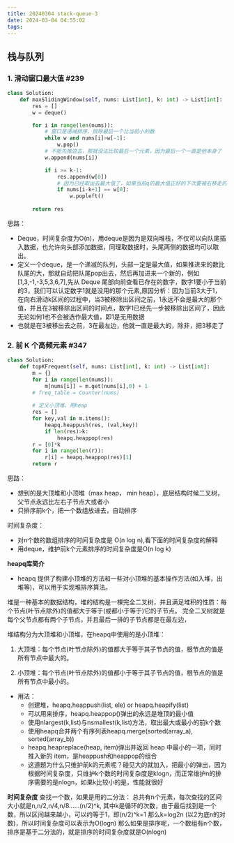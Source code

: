 ```yaml
---
title: 20240304 stack-queue-3
date: 2024-03-04 04:55:02
tags:
---
```


## 栈与队列

### 1. 滑动窗口最大值 #239

```python
class Solution:
    def maxSlidingWindow(self, nums: List[int], k: int) -> List[int]:
        res = []
        w = deque()

        for i in range(len(nums)):
            # 窗口是递减排序，排除最后一个比当前小的数
            while w and nums[i]>w[-1]:
                w.pop()
            # 不能先推进去，那就没法比较最后一个元素，因为最后一个一直是他本身了
            w.append(nums[i])

            if i >= k-1:
                res.append(w[0])
                # 因为已经取出去最大值了，如果当前q的最大值正好的下次要被右移走的值，直接先去掉
                if nums[i-k+1] == w[0]:
                    w.popleft()
                
        return res
```

思路：
- Deque，时间复杂度为O(n)，用deque是因为是双向堆栈，不仅可以向队尾插入数据，也允许向头部添加数据，同理取数据时，头尾两侧的数据均可以取出。
- 定义一个deque，是一个递减的队列，头部一定是最大值，如果推进来的数比队尾的大，那就自动把队尾pop出去，然后再加进来一个新的，例如[1,3,-1,-3,5,3,6,7],先从 Deque 尾部向前查看已存在的数字，数字1要小于当前的3，我们可以认定数字1就是没用的那个元素,原因分析：因为当前3大于1，在向右滑动k区间的过程中，当3被移除出区间之前，1永远不会是最大的那个值，并且在3被移除出区间的时间点，数字1已经先一步被移除出区间了，因此无论如何1也不会被选作最大值，即1是无用数据
- 也就是在3被移出去之前，3在最左边，他就一直是最大的，除非，把3移走了

### 2. 前 K 个高频元素 #347

```python
class Solution:
    def topKFrequent(self, nums: List[int], k: int) -> List[int]:
        m = {}
        for i in range(len(nums)):
            m[nums[i]] = m.get(nums[i],0) + 1
        # freq_table = Counter(nums)
        
        # 定义小顶堆，用heap
        res = []
        for key,val in m.items():
            heapq.heappush(res, (val,key))
            if len(res)>k:
                heapq.heappop(res)
        r = [0]*k
        for i in range(len(r)):
            r[i] = heapq.heappop(res)[1]
        return r


```

思路：
- 想到的是大顶堆和小顶堆（max heap， min heap），底层结构时候二叉树，父节点永远比左右子节点大或者小
- 只排序前k个，把一个数组放进去，自动排序

时间复杂度：
- 对n个数的数组排序的时间复杂度是 O(n log n),看下面的时间复杂度的解释
- 用deque，维护前k个元素排序的时间复杂度是O(n log k)

**heapq库简介**

- heapq 提供了构建小顶堆的方法和一些对小顶堆的基本操作方法(如入堆，出堆等)，可以用于实现堆排序算法。

堆是一种基本的数据结构，堆的结构是一棵完全二叉树，并且满足堆积的性质：每个节点(叶节点除外)的值都大于等于(或都小于等于)它的子节点。
完全二叉树就是每个父节点都有两个子节点，并且最后一排的子节点都是在最左边，

堆结构分为大顶堆和小顶堆，在heapq中使用的是小顶堆：

1. 大顶堆：每个节点(叶节点除外)的值都大于等于其子节点的值，根节点的值是所有节点中最大的。

2. 小顶堆：每个节点(叶节点除外)的值都小于等于其子节点的值，根节点的值是所有节点中最小的。

- 用法：
    - 创建堆，heapq.heappush(list, ele) or heapq.heapify(list)
    - 可以用来排序，heapq.heappop()弹出的永远是堆顶的最小值
    - 使用nlargest(k,list)与nsmallest(k,list)方法，取出最大或最小的前k个数
    - 使用heapq合并两个有序列表heapq.merge(sorted(array_a), sorted(array_b))
    - heapq.heapreplace(heap, item)弹出并返回 heap 中最小的一项，同时推入新的 item，是heappush和heappop的组合
    - 这道题为什么只维护前k的元素呢？碰见大的就加入，把最小的弹出，因为根据时间复杂度，只维护k个数的时间复杂度是klogn，而正常维护n的排序需要的是nlogn，如果k比较小的是，性能就很好

**时间复杂度**
查找一个数，如果是用的二分法：
总共有n个元素，每次查找的区间大小就是n,n/2,n/4,n/8......(n/2)^k, 其中k是循环的次数，由于最后找到是一个数，所以区间越来越小，可以约等于1，即(n/2)^k=1
那么k=log2n (以2为底n的对数)，所以时间复杂度可以表示为O(logn)
那么如果是排序呢，一个数组有n个数，排序是基于二分法的，就是排序的时间复杂度就是O(nlogn)